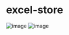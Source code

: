 # excel-store

![image](https://github.com/user-attachments/assets/e07e6d7a-d04f-439c-8dcb-abb7292fe4c1)
![image](https://github.com/user-attachments/assets/8df213a9-f96d-44ae-b976-aec67757aca1)

